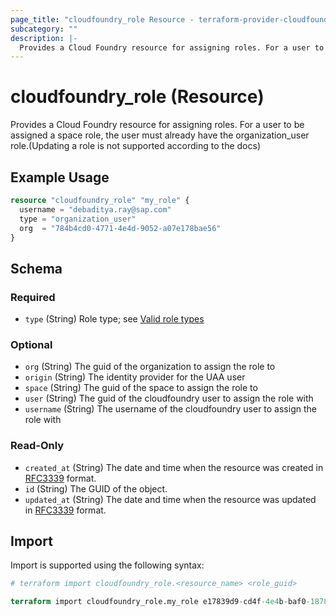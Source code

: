 ```yaml
---
page_title: "cloudfoundry_role Resource - terraform-provider-cloudfoundry"
subcategory: ""
description: |-
  Provides a Cloud Foundry resource for assigning roles. For a user to be assigned a space role, the user must already have the organization_user role.(Updating a role is not supported according to the docs)
---
```


# cloudfoundry_role (Resource)

Provides a Cloud Foundry resource for assigning roles. For a user to be assigned a space role, the user must already have the organization_user role.(Updating a role is not supported according to the docs)

## Example Usage

```terraform
resource "cloudfoundry_role" "my_role" {
  username = "debaditya.ray@sap.com"
  type = "organization_user"
  org  = "784b4cd0-4771-4e4d-9052-a07e178bae56"
}
```

<!-- schema generated by tfplugindocs -->
## Schema

### Required

- `type` (String) Role type; see [Valid role types](https://v3-apidocs.cloudfoundry.org/version/3.154.0/index.html#valid-role-types)

### Optional

- `org` (String) The guid of the organization to assign the role to
- `origin` (String) The identity provider for the UAA user
- `space` (String) The guid of the space to assign the role to
- `user` (String) The guid of the cloudfoundry user to assign the role with
- `username` (String) The username of the cloudfoundry user to assign the role with

### Read-Only

- `created_at` (String) The date and time when the resource was created in [RFC3339](https://www.ietf.org/rfc/rfc3339.txt) format.
- `id` (String) The GUID of the object.
- `updated_at` (String) The date and time when the resource was updated in [RFC3339](https://www.ietf.org/rfc/rfc3339.txt) format.

## Import

Import is supported using the following syntax:

```terraform
# terraform import cloudfoundry_role.<resource_name> <role_guid>

terraform import cloudfoundry_role.my_role e17839d9-cd4f-4e4b-baf0-18786f12fede
```